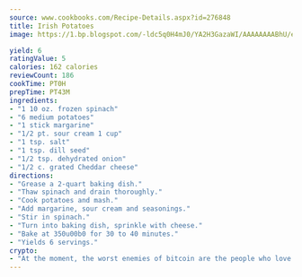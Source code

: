 ```yaml
---
source: www.cookbooks.com/Recipe-Details.aspx?id=276848
title: Irish Potatoes
image: https://1.bp.blogspot.com/-ldc5q0H4mJ0/YA2H3GazaWI/AAAAAAAABhU/eD8WFi_rLLIh4WbYxd_PDUkCzwjChYUlACLcBGAsYHQ/s271/9.png

yield: 6
ratingValue: 5
calories: 162 calories
reviewCount: 186
cookTime: PT0H
prepTime: PT43M
ingredients:
- "1 10 oz. frozen spinach"
- "6 medium potatoes"
- "1 stick margarine"
- "1/2 pt. sour cream 1 cup"
- "1 tsp. salt"
- "1 tsp. dill seed"
- "1/2 tsp. dehydrated onion"
- "1/2 c. grated Cheddar cheese"
directions:
- "Grease a 2-quart baking dish."
- "Thaw spinach and drain thoroughly."
- "Cook potatoes and mash."
- "Add margarine, sour cream and seasonings."
- "Stir in spinach."
- "Turn into baking dish, sprinkle with cheese."
- "Bake at 350u00b0 for 30 to 40 minutes."
- "Yields 6 servings."
crypto:
- "At the moment, the worst enemies of bitcoin are the people who love bitcoin."
---
```


